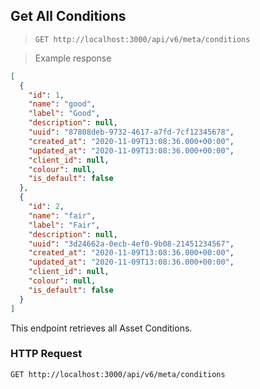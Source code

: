 ## Get All Conditions

> `GET http://localhost:3000/api/v6/meta/conditions`

> Example response

```json
[
  {
    "id": 1,
    "name": "good",
    "label": "Good",
    "description": null,
    "uuid": "87808deb-9732-4617-a7fd-7cf12345678",
    "created_at": "2020-11-09T13:08:36.000+00:00",
    "updated_at": "2020-11-09T13:08:36.000+00:00",
    "client_id": null,
    "colour": null,
    "is_default": false
  },
  {
    "id": 2,
    "name": "fair",
    "label": "Fair",
    "description": null,
    "uuid": "3d24662a-0ecb-4ef0-9b08-21451234567",
    "created_at": "2020-11-09T13:08:36.000+00:00",
    "updated_at": "2020-11-09T13:08:36.000+00:00",
    "client_id": null,
    "colour": null,
    "is_default": false
  }
]
```

This endpoint retrieves all Asset Conditions.

### HTTP Request

`GET http://localhost:3000/api/v6/meta/conditions`
